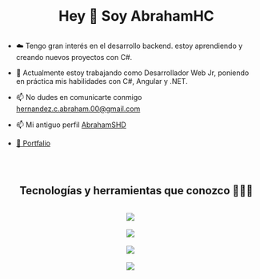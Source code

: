 <div id="user-content-toc">
  <ul align="center">
    <summary><h1 style="display: inline-block">Hey 👋 Soy AbrahamHC</h1></summary>
  </ul>
</div>
<p>

- ☁️ Tengo gran interés en el desarrollo backend. estoy aprendiendo y creando nuevos proyectos con C#.

- 🔭 Actualmente estoy trabajando como Desarrollador Web Jr, poniendo en práctica mis habilidades con C#, Angular y .NET.

- 📫 No dudes en comunicarte conmigo hernandez.c.abraham.00@gmail.com
  
- 📫 Mi antiguo perfil <a href="https://github.com/AbrahamSHD" target="_blank" rel="noopener">AbrahamSHD</a>

- <a href="https://porfolio-ahc.netlify.app/" target="_blank" rel="noopener">💼 Portfalio</a>
</p>
<br>

<div id="user-content-toc">
  <ul align="center">
    <summary><h2 style="display: inline-block">Tecnologías y herramientas que conozco 👨🏻‍💻</h2></summary>
  </ul>
</div>

<p align="center">
  <a href="https://skillicons.dev">
    <img src="https://skillicons.dev/icons?i=html,css,tailwind,bootstrap,js,ts,vite"><br><br>
    <img src="https://skillicons.dev/icons?i=nodejs,express,nest,cs,dotnet,postman,npm"><br><br>
    <img src="https://skillicons.dev/icons?i=react,angular,mongodb,postgresql,prisma"><br><br>
    <img src="https://skillicons.dev/icons?i=git,github,ubuntu,powershell,vscode&perline=14" />
  </a>
</p>
